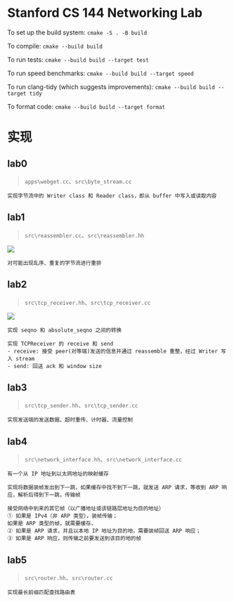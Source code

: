 Stanford CS 144 Networking Lab
==============================

To set up the build system: `cmake -S . -B build`

To compile: `cmake --build build`

To run tests: `cmake --build build --target test`

To run speed benchmarks: `cmake --build build --target speed`

To run clang-tidy (which suggests improvements): `cmake --build build --target tidy`

To format code: `cmake --build build --target format`

# 实现

## lab0
> `apps\webget.cc`、`src\byte_stream.cc`
```
实现字节流中的 Writer class 和 Reader class，即从 buffer 中写入或读取内容
```



## lab1
> `src\reassembler.cc`、`src\reassembler.hh`

![](https://file.fbichao.top/2024/03/c63a8aa9ce9f424f91de1f3c0359b4c4.png)

```
对可能出现乱序、重复的字节流进行重排
```

## lab2
> `src\tcp_receiver.hh`、`src\tcp_receiver.cc`

![](https://file.fbichao.top/2024/03/057e29abc6889c738aedbb5f9b650ced.png)

```
实现 seqno 和 absolute_seqno 之间的转换

实现 TCPReceiver 的 receive 和 send
- receive: 接受 peer(对等端)发送的信息并通过 reassemble 重整，经过 Writer 写入 stream
- send: 回送 ack 和 window size
```


## lab3
> `src\tcp_sender.hh`、`src\tcp_sender.cc`

```
实现发送端的发送数据、超时重传、计时器、流量控制
```


## lab4
> `src\network_interface.hh`、`src\network_interface.cc`

```
有一个从 IP 地址到以太网地址的映射缓存

实现将数据装帧发出到下一跳，如果缓存中找不到下一跳，就发送 ARP 请求，等收到 ARP 响应，解析后得到下一跳，传输帧

接受网络中到来的其它帧（以广播地址或该链路层地址为目的地址）
① 如果是 IPv4（非 ARP 类型），装帧传输；
如果是 ARP 类型的帧，就需要缓存，
② 如果是 ARP 请求，并且以本地 IP 地址为目的地，需要装帧回送 ARP 响应；
③ 如果是 ARP 响应，则传输之前要发送到该目的地的帧
```


## lab5
> `src\router.hh`、`src\router.cc`

```
实现最长前缀匹配查找路由表
```